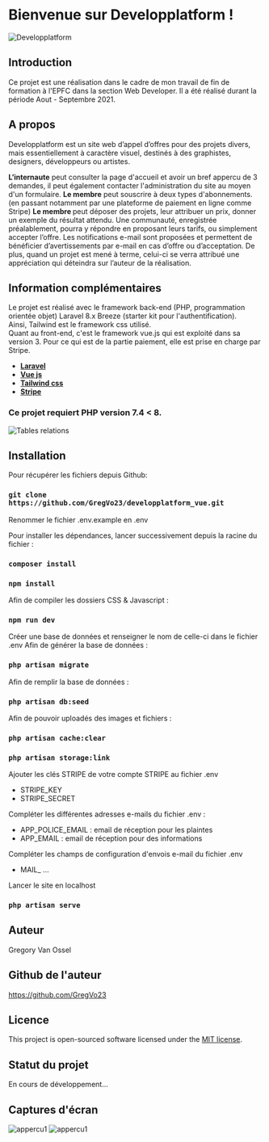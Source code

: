 # Bienvenue sur Developplatform !

![Developplatform](https://www.vanossel.be/images/logos.jpg)

## Introduction

Ce projet est une réalisation dans le cadre de mon travail de fin de formation à l'EPFC dans la section Web Developer.
Il a été réalisé durant la période Aout - Septembre 2021.

## A propos

Developplatform est un site web d’appel d’offres pour des projets divers, mais essentiellement à caractère visuel, destinés à des graphistes, designers, développeurs ou artistes.

<b>L’internaute</b> peut consulter la page d'accueil et avoir un bref appercu de 3 demandes, il peut également contacter l'administration du site au moyen d'un formulaire. 
<b>Le membre</b> peut souscrire à deux types d'abonnements. (en passant notamment par une plateforme de paiement en ligne comme Stripe)
<b>Le membre </b> peut déposer des projets, leur attribuer un prix, donner un exemple du résultat attendu. Une communauté, enregistrée préalablement, pourra y répondre en proposant leurs tarifs, ou simplement accepter l’offre. Les notifications e-mail sont proposées et permettent de bénéficier d’avertissements par e-mail en cas d’offre ou d’acceptation.
De plus, quand un projet est mené à terme, celui-ci se verra attribué une appréciation qui déteindra sur l’auteur de la réalisation.

## Information complémentaires

Le projet est réalisé avec le framework back-end (PHP, programmation orientée objet) Laravel 8.x Breeze (starter kit pour l'authentification).</br>
Ainsi, Tailwind est le framework css utilisé.</br>
Quant au front-end, c'est le framework vue.js qui est exploité dans sa version 3.
Pour ce qui est de la partie paiement, elle est prise en charge par Stripe.

-   **[Laravel](https://laravel.com/)**
-   **[Vue js](/https://vuejs.org//)**
-   **[Tailwind css](https://tailwindcss.com/)**
-   **[Stripe](/https://stripe.com/fr-be/)**

### Ce projet requiert PHP version 7.4 < 8.

![Tables relations](https://www.vanossel.be/images/db.jpg)

## Installation

Pour récupérer les fichiers depuis Github:

### `git clone https://github.com/GregVo23/developplatform_vue.git`
Renommer le fichier .env.example en .env

Pour installer les dépendances, lancer successivement depuis la racine du fichier :

### `composer install`

### `npm install`

Afin de compiler les dossiers CSS & Javascript :

### `npm run dev`

Créer une base de données et renseigner le nom de celle-ci dans le fichier .env
Afin de générer la base de données :

### `php artisan migrate`

Afin de remplir la base de données :

### `php artisan db:seed`

Afin de pouvoir uploadés des images et fichiers :

### `php artisan cache:clear`

### `php artisan storage:link`

Ajouter les clés STRIPE de votre compte STRIPE au fichier .env

+ STRIPE_KEY
+ STRIPE_SECRET

Compléter les différentes adresses e-mails du fichier .env :

+ APP_POLICE_EMAIL : email de réception pour les plaintes
+ APP_EMAIL : email de réception pour des informations

Compléter les champs de configuration d'envois e-mail du fichier .env

+ MAIL_ ...

Lancer le site en localhost

### `php artisan serve`

## Auteur
Gregory Van Ossel

## Github de l'auteur
https://github.com/GregVo23

## Licence

This project is open-sourced software licensed under the [MIT license](https://opensource.org/licenses/MIT).

## Statut du projet

En cours de développement...

## Captures d'écran
![appercu1](https://www.vanossel.be/images/sc1.jpg)
![appercu1](https://www.vanossel.be/images/sc2.jpg)
